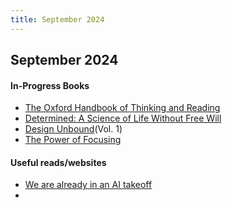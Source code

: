 ```yaml
---
title: September 2024
---
```


## September 2024

#### In-Progress Books

- [The Oxford Handbook of Thinking and Reading](https://academic.oup.com/edited-volume/34559)
- [Determined: A Science of Life Without Free Will](https://www.goodreads.com/book/show/83817782-determined)
- [Design Unbound](https://www.desunbound.com)(Vol. 1)
- [The Power of Focusing](https://www.goodreads.com/en/book/show/408265.The_Power_of_Focusing)

#### Useful reads/websites

- [We are already in an AI takeoff](https://www.lesswrong.com/posts/LbyxFk8JmPKPAQBvL/we-re-already-in-ai-takeoff)
-
